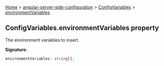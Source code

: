[Home](./index) &gt; [angular-server-side-configuration](./angular-server-side-configuration.md) &gt; [ConfigVariables](./angular-server-side-configuration.configvariables.md) &gt; [environmentVariables](./angular-server-side-configuration.configvariables.environmentvariables.md)

## ConfigVariables.environmentVariables property

The environment variables to insert.

<b>Signature:</b>

```typescript
environmentVariables: string[];
```

